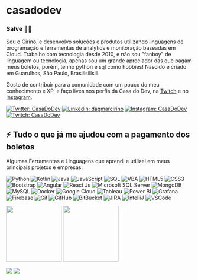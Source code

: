 # casadodev
### Salve 🖐🏽

Sou o Cirino, e desenvolvo soluções e produtos utilizando linguagens de programação e ferramentas de analytics e monitoração baseadas em Cloud. Trabalho com tecnologia desde 2010, e não sou "fanboy" de linguagem ou tecnologia, apenas sou um grande apreciador das que pagam meus boletos, porém, tenho python e sql como hobbies! Nascido e criado em Guarulhos, São Paulo, Brasiilsillsill.

Gosto de contribuir para a comunidade com um pouco do meu conhecimento e XP, e faço lives nos perfis da Casa do Dev, na [Twitch](http://twitch.tv/casadodev) e no [Instagram](http://instagram.com/casadodev). 

[![Twitter: CasaDoDev](https://img.shields.io/twitter/follow/casadodev?style=social)](https://twitter.com/casadodev)
[![Linkedin: dagmarcirino](https://img.shields.io/badge/-Linkedin-blue?style=flat-square&logo=Linkedin&logoColor=white&link=https://www.linkedin.com/in/dagmarcirino/)](https://www.linkedin.com/in/dagmarcirino/)
[![Instagram: CasaDoDev](https://img.shields.io/badge/-Instagram-red?style=flat-square&logo=Instagram&logoColor=white&link=https://instagram.com/casadodev)](https://instagram.com/casadodev)
[![Twitch: CasaDoDev](https://img.shields.io/twitch/status/casadodev?style=social)](https://www.twitch.tv/casadodev)

## ⚡ Tudo o que já me ajudou com a pagamento dos boletos

Algumas Ferramentas e Linguagens que aprendi e utilizei em meus principais projetos e empresas:

![Python](https://img.shields.io/badge/-Python-0?logo=python)
![Kotlin](https://img.shields.io/badge/-Kotlin-0?logo=kotlin)
![Java](https://img.shields.io/badge/-Java-1?style=flat-square&logo=java)
![JavaScript](https://img.shields.io/badge/-JavaScript-black?style=flat-square&logo=javascript)
![SQL](https://img.shields.io/badge/-sql-black?style=flat-square&logo=sql)
![VBA](https://img.shields.io/badge/-vba-black?style=flat-square&logo=vba)
![HTML5](https://img.shields.io/badge/-HTML5-E34F26?style=flat-square&logo=html5&logoColor=white)
![CSS3](https://img.shields.io/badge/-CSS3-1572B6?style=flat-square&logo=css3)
![Bootstrap](https://img.shields.io/badge/-Bootstrap-563D7C?style=flat-square&logo=bootstrap)
![Angular](https://img.shields.io/badge/-Angular-DD0031?style=flat-square&logo=angular)
![React Js](https://img.shields.io/badge/-ReactJs-000?logo=react)
![Microsoft SQL Server](https://img.shields.io/badge/-SQL%20Server-CC2927?style=flat-square&logo=microsoft-sql-server&logoColor=white)
![MongoDB](https://img.shields.io/badge/-MongoDB-black?style=flat-square&logo=mongodb)
![MySQL](https://img.shields.io/badge/-MySQL-4479A1?style=flat-square&logo=mysql&logoColor=white)
![Docker](https://img.shields.io/badge/-Docker-2496ED?style=flat-square&logo=docker&logoColor=white)
![Google Cloud](https://img.shields.io/badge/Google%20Cloud-4285F4?style=flat-square&logo=google-cloud&logoColor=white)
![Tableau](https://img.shields.io/badge/-tableau-0?logo=tableau)
![Power BI](https://img.shields.io/badge/-powerbi-0?logo=powerbi)
![Grafana](https://img.shields.io/badge/-Grafana-0?logo=grafana)
![Firebase](https://img.shields.io/badge/Firebase-FFCA28?style=flat-square&logo=firebase&logoColor=white)
![Git](https://img.shields.io/badge/-Git-black?style=flat-square&logo=git)
![GitHub](https://img.shields.io/badge/-GitHub-181717?style=flat-square&logo=github)
![BitBucket](https://img.shields.io/badge/-BitBucket-darkblue?style=flat-square&logo=bitbucket)
![JIRA](https://img.shields.io/badge/-JIRA-0052CC?style=flat-square&logo=jira)
![IntelliJ](https://img.shields.io/badge/-IntelliJ%20IDEA-black?style=flat-square&logo=intellij-idea&logoColor=white)
![VSCode](https://img.shields.io/badge/-VSCode-007ACC?style=flat-square&logo=visual-studio-code&logoColor=white)



<div>
  <img height="150em" src="https://github-readme-stats.vercel.app/api?username=cirino&show_icons=true&bg_color=CDCDCD&border_color=7D7D7D&title_color=087CFA&text_color=000000&icon_color=6B57FF&border_radius=15px&include_all_commits=true&count_private=true"/>
  <img height="150em" src="https://github-readme-stats.vercel.app/api/top-langs/?username=cirino&langs_count=7&layout=compact&show_icons=true&bg_color=CDCDCD&border_color=7D7D7D&title_color=087CFA&text_color=000000&icon_color=6B57FF&border_radius=15px&include_all_commits=true&count_private=true"/>
</div>



![](https://komarev.com/ghpvc/?username=casadodev&color=green)
![](https://hit.yhype.me/github/profile?user_id=204371)
